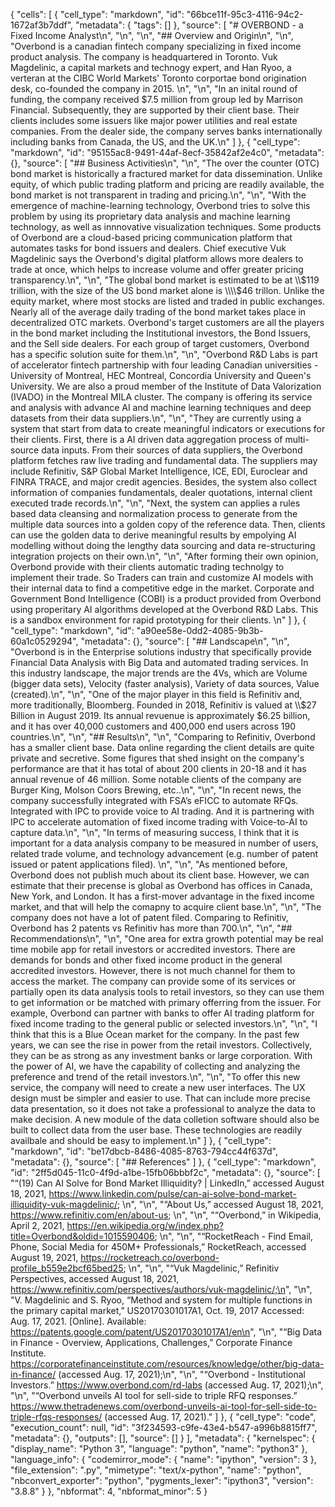 {
 "cells": [
  {
   "cell_type": "markdown",
   "id": "66bce11f-95c3-4116-94c2-1672af3b7ddf",
   "metadata": {
    "tags": []
   },
   "source": [
    "# OVERBOND - a Fixed Income Analyst\n",
    "\n",
    "\n",
    "## Overview and Origin\n",
    "\n",
    "Overbond is a canadian fintech company specializing in fixed income product analysis. The company is headquartered in Toronto. Vuk Magdelinic, a capital markets and technogy expert, and Han Ryoo, a verteran at the CIBC World Markets' Toronto corportae bond origination desk, co-founded the company in 2015. \n",
    "\n",
    "In an inital round of funding, the company received $7.5 million from group led by Marrison Financial. Subsequently, they are supported by their client base. Their clients includes some  issuers like major power utilities and real estate companies. From the dealer side, the company serves banks internationally including banks from Canada, the US, and the UK.\n"
   ]
  },
  {
   "cell_type": "markdown",
   "id": "95155ac8-9491-44af-8ecf-35842af2e4c0",
   "metadata": {},
   "source": [
    "## Business Activities\n",
    "\n",
    "The over the counter (OTC) bond market is historically a fractured market for data dissemination. Unlike equity, of which public trading platform and pricing are readily available, the bond market is not transparent in trading and pricing.\n",
    "\n",
    "With the emergence of machine-learning technology, Overbond tries to solve this problem by using its proprietary data analysis and machine learning technology, as well as innnovative visualization techniques. Some products of Overbond are a cloud-based pricing communication platform that automates tasks for bond issuers and dealers. Chief executive Vuk Magdelinic says the Overbond's digital platform allows more dealers to trade at once, which helps to increase volume and offer greater pricing transparency.\n",
    "\n",
    "The global bond market is estimated to be at \\\\$119 trillion, with the size of the US bond market alone is \\\\$46 trillon. Unlike the equity market, where most stocks are listed and traded in public exchanges. Nearly all of the average daily trading of the bond market takes place in decentralized OTC markets. Overbond's target customers are all the players in the bond market including the Institutional investors, the Bond Issuers, and the Sell side dealers. For each group of target customers, Overbond has a specific solution suite for them.\n",
    "\n",
    "Overbond R&D Labs is part of accelerator fintech partnership with four leading Canadian universities - University of Montreal, HEC Montreal, Concordia University and Queen's University. We are also a proud member of the Institute of Data Valorization (IVADO) in the Montreal MILA cluster. The company is offering its service and analysis with advance AI and machine learning techniques and deep datasets from their data suppliers.\n",
    "\n",
    "They are currently using a system that start from data to create meaningful indicators or executions for their clients. First, there is a AI driven data aggregation process of multi-source data inputs. From their sources of data suppliers, the Overbond platform fetches raw live trading and fundamental data. The suppliers may include Refinitiv, S&P Global Market Intelligence, ICE, EDI, Euroclear and FINRA TRACE, and major credit agencies. Besides, the system also collect information of companies fundamentals, dealer quotations, internal client executed trade records.\n",
    "\n",
    "Next, the system can applies a rules based data cleansing and normalization process to generate from the multiple data sources into a golden copy of the reference data. Then, clients can use the golden data to derive meaningful results by empolying AI modelling without doing the lengthy data sourcing and data re-structuring integration projects on their own.\n",
    "\n",
    "After forming their own opinion, Overbond provide with their clients automatic trading technolgy to implement their trade. So Traders can train and customize AI models with their internal data to find a competitive edge in the market. Corporate and Government Bond Intelligence (COBI) is a product provided from Overbond using properitary AI algorithms developed at the Overbond R&D Labs. This is a sandbox environment for rapid prototyping for their clients. \n"
   ]
  },
  {
   "cell_type": "markdown",
   "id": "a90ee58e-0dd2-4085-9b3b-60a1c0529294",
   "metadata": {},
   "source": [
    "## Landscape\n",
    "\n",
    "Overbond is in the Enterprise solutions industry that specifically provide Financial Data Analysis with Big Data and automated trading services. In this industry landscape, the major trends are the 4Vs, which are Volume (bigger data sets), Velocity (faster analysis), Variety of data sources, Value (created).\n",
    "\n",
    "One of the major player in this field is Refinitiv and, more traditionally, Bloomberg. Founded in 2018, Refinitiv is valued at \\\\$27 Billion in August 2019.  Its annual revuenue is approximately $6.25 billion, and it has over 40,000 customers and 400,000 end users across 190 countries.\n",
    "\n",
    "## Results\n",
    "\n",
    "Comparing to Refinitiv, Overbond has a smaller client base. Data online regarding the client details are quite private and secretive. Some figures that shed insight on the company's performance are that it has total of about 200 clients in 20-18 and it has annual revenue of 46 million. Some notable clients of the company are Burger King, Molson Coors Brewing, etc..\n",
    "\n",
    "In recent news, the company successfully integrated with FSA’s eFICC to automate RFQs. Integrated with IPC to provide voice to AI trading. And it is partnering with IPC to accelerate automation of fixed income trading with Voice-to-AI to capture data.\n",
    "\n",
    "In terms of measuring success, I think that it is important for a data analysis company to be measured in number of users, related trade volume, and technology advancement (e.g. number of patent issued or patent applications filed). \n",
    "\n",
    "As mentioned before, Overbond does not publish much about its client base. However, we can estimate that their precense is global as Overbond has offices in Canada, New York, and London. It has a first-mover advantage in the fixed income market, and that will help the comapny to acquire client base.\n",
    "\n",
    "The company does not have a lot of patent filed. Comparing to Refinitiv, Overbond has 2 patents vs Refinitiv has more than 700.\n",
    "\n",
    "## Recommendations\n",
    "\n",
    "One area for extra growth potential may be real time mobile app for retail investors or accredited investors. There are demands for bonds and other fixed income product in the general accredited investors. However, there is not much channel for them to access the market. The company can provide some of its services or partially open its data analysis tools to retail investors, so they can use them to get information or be matched with primary offerring from the issuer. For example, Overbond can partner with banks to offer AI trading platform for fixed income trading to the general public or selected investors.\n",
    "\n",
    "I think that this is a Blue Ocean market for the company. In the past few years, we can see the rise in power from the retail investors. Collectively, they can be as strong as any investment banks or large corporation. With the power of AI, we have the capability of collecting and analyzing the preference and trend of the retail investors.\n",
    "\n",
    "To offer this new service, the company will need to create a new user interfaces. The UX design must be simpler and easier to use. That can include more precise data presentation, so it does not take a professional to analyze the data to make decision. A new module of the data colletion software should also be built to collect data from the user base. These technologies are readily availbale and should be easy to implement.\n"
   ]
  },
  {
   "cell_type": "markdown",
   "id": "be17dbcb-8486-4085-8763-794cc44f637d",
   "metadata": {},
   "source": [
    "## References"
   ]
  },
  {
   "cell_type": "markdown",
   "id": "2ff5d045-11c0-4f9d-a1be-15fb06bbbf2c",
   "metadata": {},
   "source": [
    "“(19) Can AI Solve for Bond Market Illiquidity? | LinkedIn,” accessed August 18, 2021, https://www.linkedin.com/pulse/can-ai-solve-bond-market-illiquidity-vuk-magdelinic/; \n",
    "\n",
    "“About Us,” accessed August 18, 2021, https://www.refinitiv.com/en/about-us; \n",
    "\n",
    "“Overbond,” in Wikipedia, April 2, 2021, https://en.wikipedia.org/w/index.php?title=Overbond&oldid=1015590406; \n",
    "\n",
    "“RocketReach - Find Email, Phone, Social Media for 450M+ Professionals,” RocketReach, accessed August 19, 2021, https://rocketreach.co/overbond-profile_b559e2bcf65bed25; \n",
    "\n",
    "“Vuk Magdelinic,” Refinitiv Perspectives, accessed August 18, 2021, https://www.refinitiv.com/perspectives/authors/vuk-magdelinic/;\n",
    "\n",
    "V. Magdelinic and S. Ryoo, “Method and system for multiple functions in the primary capital market,” US20170301017A1, Oct. 19, 2017 Accessed: Aug. 17, 2021. [Online]. Available: https://patents.google.com/patent/US20170301017A1/en\n",
    "\n",
    "“Big Data in Finance - Overview, Applications, Challenges,” Corporate Finance Institute. https://corporatefinanceinstitute.com/resources/knowledge/other/big-data-in-finance/ (accessed Aug. 17, 2021);\n",
    "\n",
    "“Overbond - Institutional Investors.” https://www.overbond.com/rd-labs (accessed Aug. 17, 2021);\n",
    "\n",
    "“Overbond unveils AI tool for sell-side to triple RFQ responses.” https://www.thetradenews.com/overbond-unveils-ai-tool-for-sell-side-to-triple-rfqs-responses/ (accessed Aug. 17, 2021)."
   ]
  },
  {
   "cell_type": "code",
   "execution_count": null,
   "id": "3f234593-c9fe-43e4-b547-a996b8815ff7",
   "metadata": {},
   "outputs": [],
   "source": []
  }
 ],
 "metadata": {
  "kernelspec": {
   "display_name": "Python 3",
   "language": "python",
   "name": "python3"
  },
  "language_info": {
   "codemirror_mode": {
    "name": "ipython",
    "version": 3
   },
   "file_extension": ".py",
   "mimetype": "text/x-python",
   "name": "python",
   "nbconvert_exporter": "python",
   "pygments_lexer": "ipython3",
   "version": "3.8.8"
  }
 },
 "nbformat": 4,
 "nbformat_minor": 5
}
